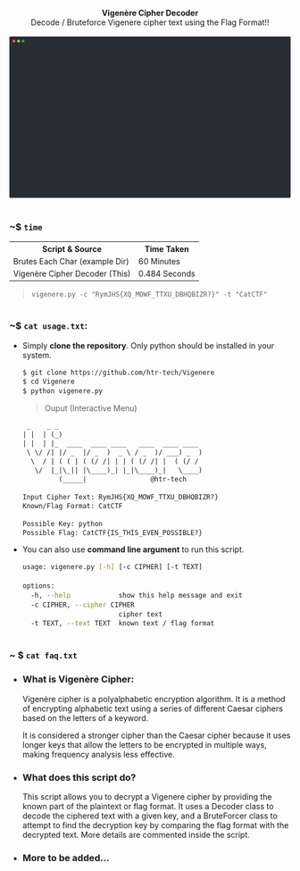<p align="center">
  <b>Vigenère Cipher Decoder</b>
  <br/>
  Decode / Bruteforce Vigenere cipher text using the Flag Format!!
  <br/><br/>
  <a href="#"><img width="750" alt="Demo" src="./example/example.svg"></a>
</p>

#

### ~$ `time`
<table>
  <tr>
    <th>Script & Source</th>
    <th>Time Taken</th>
  </tr>
  <tr>
    <td>Brutes Each Char (example Dir)</a></td>
    <td>60 Minutes</td>
  </tr>
  <tr>
    <td>Vigenère Cipher Decoder (This)</td>
    <td>0.484 Seconds</td>
  </tr>
</table>

> `vigenere.py -c "RymJHS{XQ_MOWF_TTXU_DBHQBIZR?}" -t "CatCTF"`

#

### ~$ `cat usage.txt`:

- Simply **clone the repository**. Only python should be installed in your system.
  ```bash
  $ git clone https://github.com/htr-tech/Vigenere
  $ cd Vigenere
  $ python vigenere.py
  ```
  > Ouput (Interactive Menu)
  ```
   _    _ _
  | |  | (_)
  | |  | |_  ____  ____ ____   ____  ____ ____
   \ \/ /| |/ _  |/ _  )  _ \ / _  )/ ___) _  )
    \  / | ( ( | ( (/ /| | | ( (/ /| |  ( (/ /
     \/  |_|\_|| |\____)_| |_|\____)_|   \____)
           (_____|                @htr-tech

  Input Cipher Text: RymJHS{XQ_MOWF_TTXU_DBHQBIZR?}
  Known/Flag Format: CatCTF

  Possible Key: python
  Possible Flag: CatCTF{IS_THIS_EVEN_POSSIBLE?}
  ```

- You can also use **command line argument** to run this script.
  ```bash
  usage: vigenere.py [-h] [-c CIPHER] [-t TEXT]

  options:
    -h, --help            show this help message and exit
    -c CIPHER, --cipher CIPHER
                          cipher text
    -t TEXT, --text TEXT  known text / flag format
  ```

#

### ~ $ `cat faq.txt`

- ### What is Vigenère Cipher:
  Vigenère cipher is a polyalphabetic encryption algorithm. It is a method of encrypting alphabetic text using a series of different Caesar ciphers based on the letters of a keyword.

  It is considered a stronger cipher than the Caesar cipher because it uses longer keys that allow the letters to be encrypted in multiple ways, making frequency analysis less effective.

- ### What does this script do?
  This script allows you to decrypt a Vigenere cipher by providing the known part of the plaintext or flag format. It uses a Decoder class to decode the ciphered text with a given key, and a BruteForcer class to attempt to find the decryption key by comparing the flag format with the decrypted text. More details are commented inside the script.

- ### More to be added...


#

